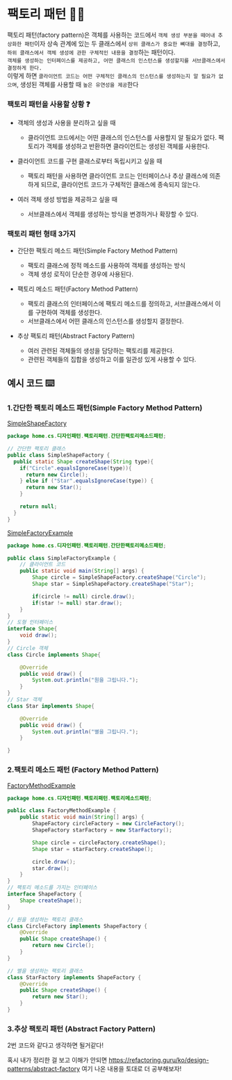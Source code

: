# 팩토리 패턴 ✍🏻

팩토리 패턴(factory pattern)은 객체를 사용하는 코드에서 `객체 생성 부분을 떼어내 추상화한 패턴`이자 상속 관계에 있는 두 클래스에서
`상위 클래스가 중요한 뼈대를 결정`하고, `하위 클래스에서 객체 생성에 관한 구체적인 내용을 결정`하는 패턴이다.<br>
`객체를 생성하는 인터페이스를 제공하고, 어떤 클래스의 인스턴스를 생성할지를 서브클래스에서 결정하게 한다.`<br>
이렇게 하면 `클라이언트 코드는 어떤 구체적인 클래스의 인스턴스를 생성하는지 알 필요가 없으며`, 생성된 객체를 사용할 때 `높은 유연성을 제공`한다<br>

### 팩토리 패턴을 사용할 상황 ❓
- 객체의 생성과 사용을 분리하고 싶을 때 
  - 클라이언트 코드에서는 어떤 클래스의 인스턴스를 사용할지 알 필요가 없다. 팩토리가 객체를 생성하고 반환하면 클라이언트는 생성된 객체를 사용한다.

- 클라이언트 코드를 구현 클래스로부터 독립시키고 싶을 때
  - 팩토리 패턴을 사용하면 클라이언트 코드는 인터페이스나 추상 클래스에 의존하게 되므로, 클라이언트 코드가 구체적인 클래스에 종속되지 않는다.

- 여러 객체 생성 방법을 제공하고 싶을 때
  - 서브클래스에서 객체를 생성하는 방식을 변경하거나 확장할 수 있다.

### 팩토리 패턴 형태 3가지
- 간단한 팩토리 메소드 패턴(Simple Factory Method Pattern)
    - 팩토리 클래스에 정적 메소드를 사용하여 객체를 생성하는 방식
    - 객체 생성 로직이 단순한 경우에 사용된다.
  
- 팩토리 메소드 패턴(Factory Method Pattern)
    - 팩토리 클래스의 인터페이스에 팩토리 메소드를 정의하고, 서브클래스에서 이를 구현하여 객체를 생성한다.
    - 서브클래스에서 어떤 클래스의 인스턴스를 생성할지 결정한다.
  
- 추상 팩토리 패턴(Abstract Factory Pattern)
    - 여러 관련된 객체들의 생성을 담당하는 팩토리를 제공한다.
    - 관련된 객체들의 집합을 생성하고 이를 일관성 있게 사용할 수 있다.

## 예시 코드 ⌨️

### 1.간단한 팩토리 메소드 패턴(Simple Factory Method Pattern)
[SimpleShapeFactory]()
```java
package home.cs.디자인패턴.팩토리패턴.간단한팩토리메소드패턴;

// 간단한 팩토리 클래스
public class SimpleShapeFactory {
  public static Shape createShape(String type){
    if("Circle".equalsIgnoreCase(type)){
      return new Circle();
    } else if ("Star".equalsIgnoreCase(type)) {
      return new Star();
    }

    return null;
  }
}
```
[SimpleFactoryExample]()
```java
package home.cs.디자인패턴.팩토리패턴.간단한팩토리메소드패턴;

public class SimpleFactoryExample {
    // 클라이언트 코드
    public static void main(String[] args) {
        Shape circle = SimpleShapeFactory.createShape("Circle");
        Shape star = SimpleShapeFactory.createShape("Star");

        if(circle != null) circle.draw();
        if(star != null) star.draw();
    }
}
// 도형 인터페이스
interface Shape{
    void draw();
}
// Circle 객체
class Circle implements Shape{

    @Override
    public void draw() {
        System.out.println("원을 그립니다.");
    }
}
// Star 객체
class Star implements Shape{

    @Override
    public void draw() {
        System.out.println("별을 그립니다.");
    }

}
```
### 2.팩토리 메소드 패턴 (Factory Method Pattern)
[FactoryMethodExample]()
```java
package home.cs.디자인패턴.팩토리패턴.팩토리메소드패턴;

public class FactoryMethodExample {
    public static void main(String[] args) {
        ShapeFactory circleFactory = new CircleFactory();
        ShapeFactory starFactory = new StarFactory();

        Shape circle = circleFactory.createShape();
        Shape star = starFactory.createShape();

        circle.draw();
        star.draw();
    }
}
// 팩토리 메소드를 가지는 인터페이스
interface ShapeFactory {
    Shape createShape();
}

// 원을 생성하는 팩토리 클래스
class CircleFactory implements ShapeFactory {
    @Override
    public Shape createShape() {
        return new Circle();
    }
}

// 별을 생성하는 팩토리 클래스
class StarFactory implements ShapeFactory {
    @Override
    public Shape createShape() {
        return new Star();
    }
}

```
### 3.추상 팩토리 패턴 (Abstract Factory Pattern)
2번 코드와 같다고 생각하면 될거같다!


혹시 내가 정리한 걸 보고 이해가 안되면 https://refactoring.guru/ko/design-patterns/abstract-factory 여기 나온 내용을 토대로 더 공부해보자!